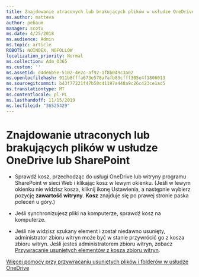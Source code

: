 ```yaml
---
title: Znajdowanie utraconych lub brakujących plików w usłudze OneDrive lub SharePoint
ms.author: matteva
author: pebaum
manager: scotv
ms.date: 4/25/2018
ms.audience: Admin
ms.topic: article
ROBOTS: NOINDEX, NOFOLLOW
localization_priority: Normal
ms.collection: Adm_O365
ms.custom: ''
ms.assetid: d4de6b5e-5102-4e2c-af92-1f8b049c3a02
ms.openlocfilehash: 911b8fffa673e578a7afb83cfff305e4f1806013
ms.sourcegitcommit: b43f77221f47b50c41197a448a9c26c423ce1ad5
ms.translationtype: MT
ms.contentlocale: pl-PL
ms.lasthandoff: 11/15/2019
ms.locfileid: "36525429"
---
```

# <a name="find-lost-or-missing-files-in-onedrive-or-sharepoint"></a>Znajdowanie utraconych lub brakujących plików w usłudze OneDrive lub SharePoint

- Sprawdź kosz, przechodząc do usługi OneDrive lub witryny programu SharePoint w sieci Web i klikając kosz w lewym okienku. (Jeśli w lewym okienku nie widzisz kosza, kliknij ikonę Ustawienia, a następnie wybierz pozycję **zawartość witryny**. **Kosz** znajduje się po prawej stronie paska poleceń u góry.) 
    
- Jeśli synchronizujesz pliki na komputerze, sprawdź kosz na komputerze. 
    
- Jeśli nie widzisz szukany element i został niedawno usunięty, administrator zbioru witryn może być w stanie przywrócić go z kosza zbioru witryn. Jeśli jesteś administratorem zbioru witryn, zobacz [Przywracanie usuniętych elementów z kosza zbioru witryn](https://go.microsoft.com/fwlink/?linkid=866439).
    
[Więcej pomocy przy przywracaniu usuniętych plików i folderów w usłudze OneDrive](https://go.microsoft.com/fwlink/?linkid=872872)
  

